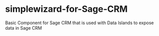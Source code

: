 # simplewizard-for-Sage-CRM
Basic Component for Sage CRM that is used with Data Islands to expose data in Sage CRM
